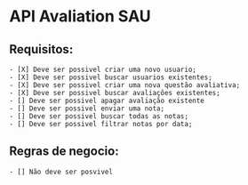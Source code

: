 # API Avaliation SAU

## Requisitos:

    - [X] Deve ser possivel criar uma novo usuario;
    - [X] Deve ser possivel buscar usuarios existentes;
    - [X] Deve ser possivel criar uma nova questão avaliativa;
    - [X] Deve ser possivel buscar avaliações existentes;
    - [] Deve ser possivel apagar avaliação existente
    - [] Deve ser possivel enviar uma nota;
    - [] Deve ser possivel buscar todas as notas;
    - [] Deve ser possivel filtrar notas por data;

## Regras de negocio:

    - [] Não deve ser posvivel